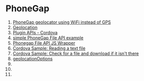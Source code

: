 # PhoneGap

1. [PhoneGap geolocator using WiFi instead of GPS](http://stackoverflow.com/questions/19140722/phonegap-geolocator-using-wifi-instead-of-gps)
1. [Geolocation](http://docs.phonegap.com/en/3.1.0/cordova_geolocation_geolocation.md.html#Geolocation)
1. [Plugin APIs - Cordova](http://cordova.apache.org/docs/en/edge/cordova_plugins_pluginapis.md.html#Plugin%20APIs)
1. [simple PhoneGap File API example](https://gist.github.com/alunny/1904992)
1. [Phonegap File API JS Wrapper](https://gist.github.com/jmoraleda/78551f439578f7c132c8)
1. [Cordova Sample: Reading a text file](http://www.raymondcamden.com/2014/7/15/Cordova-Sample-Reading-a-text-file)
1. [Cordova Sample: Check for a file and download if it isn't there](http://www.raymondcamden.com/2014/7/1/Cordova-Sample-Check-for-a-file-and-download-if-it-isnt-there)
1. [geolocationOptions](http://docs.phonegap.com/en/3.1.0/cordova_geolocation_geolocation.md.html#geolocationOptions)
1. []()
1. []()
1. []()